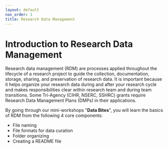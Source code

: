 ```yaml
---
layout: default
nav_order: 1
title: Research Data Management
---
```


# Introduction to Research Data Management

Research data management (RDM) are processes applied throughout the lifecycle of a research project to guide the collection, documentation, storage, sharing, and preservation of research data. It is important because it helps organize your research data during and after your research cycle and makes responsibilities clear within research team and during team transitions. Some Tri-Agency (CIHR, NSERC, SSHRC) grants require Research Data Management Plans (DMPs) in their applications.

By going through our mini-workshops "<b>Data Bites</b>", you will learn the basics of RDM from the following 4 core components:
- File naming
- File formats for data curation
- Folder organizing
- Creating a README file